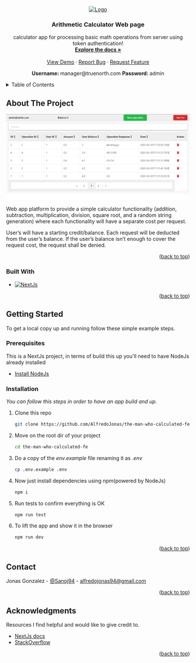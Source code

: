 <a name="readme-top"></a>
<!-- PROJECT LOGO -->
<br />
<div align="center">
  <a href="https://github.com/othneildrew/Best-README-Template">
    <img src="https://truenorthinc.com/wp-content/themes/truenorth2019/images/nav-logo-black.png" alt="Logo" width="80" height="80">
  </a>

  <h3 align="center">Arithmetic Calculator Web page</h3>

  <p align="center">
    calculator app for processing basic math operations from server using token authentication!
    <br />
    <a href="https://github.com/AlfredoJonas/the-man-who-calculated-be/blob/main/README.md"><strong>Explore the docs »</strong></a>
    <br />
    <br />
    <a href="http://the-man-who-calculated-fe-dev.us-east-1.elasticbeanstalk.com/">View Demo</a>
    ·
    <a href="https://github.com/othneildrew/Best-README-Template/issues">Report Bug</a>
    ·
    <a href="https://github.com/othneildrew/Best-README-Template/issues">Request Feature</a>
  </p>
  <p><span><b>Username: </b>manager@truenorth.com</span>  <span><b>Password: </b>admin</span></p>
</div>



<!-- TABLE OF CONTENTS -->
<details>
  <summary>Table of Contents</summary>
  <ol>
    <li>
      <a href="#about-the-project">About The Project</a>
      <ul>
        <li><a href="#built-with">Built With</a></li>
      </ul>
    </li>
    <li>
      <a href="#getting-started">Getting Started</a>
      <ul>
        <li><a href="#prerequisites">Prerequisites</a></li>
        <li><a href="#installation">Installation</a></li>
      </ul>
    </li>
    <li><a href="#contact">Contact</a></li>
    <li><a href="#acknowledgments">Acknowledgments</a></li>
  </ol>
</details>



<!-- ABOUT THE PROJECT -->
## About The Project

[![Product Name Screen Shot][product-screenshot]](https://example.com)

Web app platform to provide a simple calculator functionality (addition, subtraction,
multiplication, division, square root, and a random string generation) where each functionality will
have a separate cost per request.

User’s will have a starting credit/balance. Each request will be deducted from the user’s balance.
If the user’s balance isn’t enough to cover the request cost, the request shall be denied.

<p align="right">(<a href="#readme-top">back to top</a>)</p>


### Built With


* [![NextJs][nextjs]][nextjs-url]

<p align="right">(<a href="#readme-top">back to top</a>)</p>



<!-- GETTING STARTED -->
## Getting Started

To get a local copy up and running follow these simple example steps.

### Prerequisites

This is a NextJs project, in terms of build this up you'll need to have NodeJs already installed
* <a href="https://nodejs.org/en/download">Install NodeJs</a>

### Installation

_You can follow this steps in order to have an app build and up._

1. Clone this repo
   ```sh
   git clone https://github.com/AlfredoJonas/the-man-who-calculated-fe
   ```
2. Move on the root dir of your project
    ```sh
    cd the-man-who-calculated-fe
    ```
3. Do a copy of the *env.example* file renaming it as *.env*
   ```sh
   cp .env.example .env
   ```
4. Now just install dependencies using npm(powered by NodeJs)
   ```sh
   npm i
   ``` 
5. Run tests to confirm everything is OK
    ```sh
    npm run test
    ```
6. To lift the app and show it in the browser
    ```sh
    npm run dev
    ```

<p align="right">(<a href="#readme-top">back to top</a>)</p>

<!-- CONTACT -->
## Contact

Jonas Gonzalez - [@Sanoj94](https://twitter.com/Sanoj94) - alfredojonas94@gmail.com

<p align="right">(<a href="#readme-top">back to top</a>)</p>



<!-- ACKNOWLEDGMENTS -->
## Acknowledgments

Resources I find helpful and would like to give credit to.

* [NextJs docs](https://nextjs.org/docs)
* [StackOverflow](https://stackoverflow.com/)


<p align="right">(<a href="#readme-top">back to top</a>)</p>


<!-- MARKDOWN LINKS & IMAGES -->
<!-- https://www.markdownguide.org/basic-syntax/#reference-style-links -->
[product-screenshot]: public/images/screenshot.png
[nextjs]: https://img.shields.io/badge/nextjs-103e2e?style=for-the-badge&logo=nextjs&logoColor=white
[nextjs-url]: https://nextjs.org/